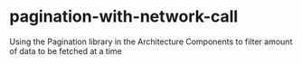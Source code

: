 # pagination-with-network-call
Using the Pagination library in the Architecture Components to filter amount of data to be fetched at a time
